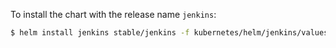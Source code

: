

To install the chart with the release name `jenkins`:

```bash
$ helm install jenkins stable/jenkins -f kubernetes/helm/jenkins/values.yaml --namespace mgmt
```
